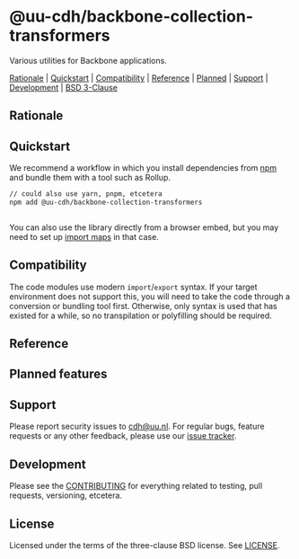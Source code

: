 # @uu-cdh/backbone-collection-transformers

Various utilities for Backbone applications.

[Rationale](#rationale) | [Quickstart](#quickstart) | [Compatibility](#compatibility) | [Reference](#reference) | [Planned](#planned-features) | [Support](#support) | [Development](CONTRIBUTING.md) | [BSD 3-Clause](LICENSE)

## Rationale


[backbone]: https://backbonejs.org/

## Quickstart

We recommend a workflow in which you install dependencies from [npm](https://npmjs.com/) and bundle them with a tool such as Rollup.

``` bash
// could also use yarn, pnpm, etcetera
npm add @uu-cdh/backbone-collection-transformers
```

``` javascript
```

You can also use the library directly from a browser embed, but you may need to set up [import maps][import-map] in that case.

[import-map]: https://developer.mozilla.org/docs/Web/HTML/Element/script/type/importmap
[ts-mixin]: https://www.typescriptlang.org/docs/handbook/mixins.html

## Compatibility

The code modules use modern `import`/`export` syntax. If your target environment does not support this, you will need to take the code through a conversion or bundling tool first. Otherwise, only syntax is used that has existed for a while, so no transpilation or polyfilling should be required.

## Reference


## Planned features


## Support

Please report security issues to cdh@uu.nl. For regular bugs, feature requests or any other feedback, please use our [issue tracker][issues].

[issues]: https://github.com/CentreForDigitalHumanities/backbone-collection-transformers/issues

## Development

Please see the [CONTRIBUTING](CONTRIBUTING.md) for everything related to testing, pull requests, versioning, etcetera.

## License

Licensed under the terms of the three-clause BSD license. See [LICENSE](LICENSE).
